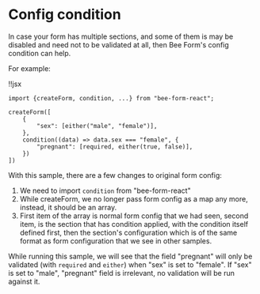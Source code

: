# Config condition

In case your form has multiple sections, and some of them is may be disabled and need not to be validated at all, then Bee Form's config condition can help.

For example:

!!jsx
```
import {createForm, condition, ...} from "bee-form-react";

createForm([
    {
        "sex": [either("male", "female")],
    },
    condition((data) => data.sex === "female", {
        "pregnant": [required, either(true, false)],
    })
])
```

With this sample, there are a few changes to original form config:

 1. We need to import `condition` from "bee-form-react"
 2. While createForm, we no longer pass form config as a map any more, instead, it should be an array.
 3. First item of the array is normal form config that we had seen, second item, is the section that has condition applied, with the condition itself defined first, then the section's configuration which is of the same format as form configuration that we see in other samples.
 
While running this sample, we will see that the field "pregnant" will only be validated (with `required` and `either`) when "sex" is set to "female". If "sex" is set to "male", "pregnant" field is irrelevant, no validation will be run against it.


